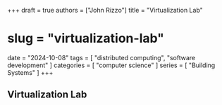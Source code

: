 +++
draft = true
authors = ["John Rizzo"]
title = "Virtualization Lab"
# slug = "virtualization-lab"
date = "2024-10-08"
tags = [
  "distributed computing",
  "software development"
]
categories = [
  "computer science"
]
series = [
  "Building Systems"
]
+++

## Virtualization Lab
